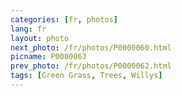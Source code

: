 ```yaml
---
categories: [fr, photos]
lang: fr
layout: photo
next_photo: /fr/photos/P0000060.html
picname: P0000063
prev_photo: /fr/photos/P0000062.html
tags: [Green Grass, Trees, Willys]
---
```

